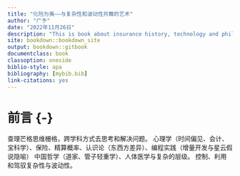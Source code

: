 ```yaml
---
title: "化险为夷——与复杂性和波动性共舞的艺术"
author: "广予"
date: "2022年11月26日"
description: "This is book about insurance history, technology and philosophy"
site: bookdown::bookdown_site
output: bookdown::gitbook
documentclass: book
classoption: oneside
biblio-style: apa
bibliography: [mybib.bib]
link-citations: yes
---
```




# 前言 {-}

查理芒格思维栅格，跨学科方式去思考和解决问题。
心理学（时间偏见、会计、宝科学）、保险、精算概率、认识论（东西方差异）、编程实践（增量开发与星云假说隐喻）
中国哲学（道家、管子轻重学）、人体医学与复杂的层级。
控制、利用和驾驭复杂性与波动性。











